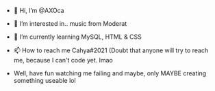 - 👋 Hi, I’m @AXOca
- 👀 I’m interested in.. music from Moderat
- 🌱 I’m currently learning MySQL, HTML & CSS
- 📫 How to reach me Cahya#2021 (Doubt that anyone will try to reach me, because I can't code yet. lmao

- Well, have fun watching me failing and maybe, only MAYBE creating something useable lol 
